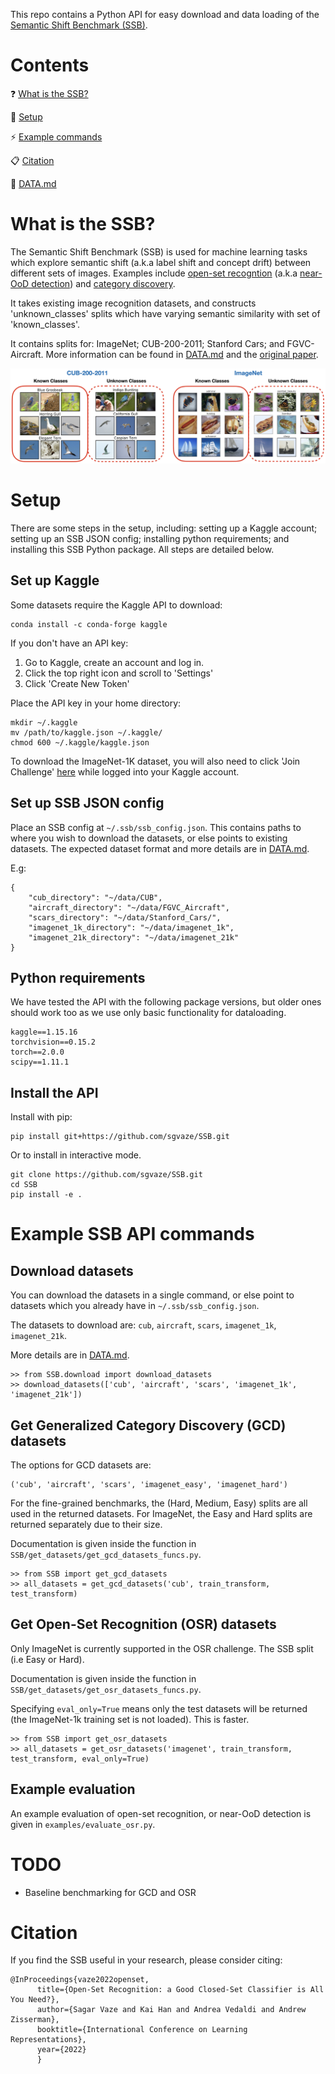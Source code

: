 This repo contains a Python API for easy download and data loading of the [Semantic Shift Benchmark (SSB)](https://www.robots.ox.ac.uk/~vgg/research/osr/).

# Contents

:question: [What is the SSB?](#what-is-the-ssb)

:nut_and_bolt: [Setup](#setup)

:zap: [Example commands](#example-ssb-api-commands)

:clipboard: [Citation](#citation)

:gem: [DATA.md](./DATA.md)

# What is the SSB?

The Semantic Shift Benchmark (SSB) is used for machine learning tasks which explore semantic shift (a.k.a label shift and concept drift) between different sets of images. Examples include [open-set recogntion](https://ieeexplore.ieee.org/abstract/document/6365193) (a.k.a [near-OoD detection](https://arxiv.org/abs/2106.03004)) and [category discovery](https://arxiv.org/abs/1908.09884).

It takes existing image recognition datasets, and constructs 'unknown_classes' splits which have varying semantic similarity with set of 'known_classes'. 

It contains splits for: ImageNet; CUB-200-2011; Stanford Cars; and FGVC-Aircraft. More information can be found in [DATA.md](./DATA.md) and the [original paper](https://www.robots.ox.ac.uk/~vgg/research/osr/).

![SSB Examples](./assets/ssb_examples.jpeg)

# Setup

There are some steps in the setup, including: setting up a Kaggle account;
setting up an SSB JSON config; installing python requirements; and installing this SSB Python package. 
All steps are detailed below.

## Set up Kaggle

Some datasets require the Kaggle API to download:

```
conda install -c conda-forge kaggle
```

If you don't have an API key:

1. Go to Kaggle, create an account and log in. 
2. Click the top right icon and scroll to 'Settings'
3. Click 'Create New Token'

Place the API key in your home directory:
```
mkdir ~/.kaggle
mv /path/to/kaggle.json ~/.kaggle/
chmod 600 ~/.kaggle/kaggle.json
```

To download the ImageNet-1K dataset, you will also need to click 'Join Challenge' [here](https://www.kaggle.com/competitions/imagenet-object-localization-challenge/overview) while logged into your Kaggle account.

## Set up SSB JSON config

Place an SSB config at ```~/.ssb/ssb_config.json```. This contains paths to where you wish to download the datasets, or else points to existing datasets. The expected dataset format and more details are in [DATA.md](/DATA.md).

E.g:

```
{
    "cub_directory": "~/data/CUB", 
    "aircraft_directory": "~/data/FGVC_Aircraft", 
    "scars_directory": "~/data/Stanford_Cars/",
    "imagenet_1k_directory": "~/data/imagenet_1k",
    "imagenet_21k_directory": "~/data/imagenet_21k"
}
```

## Python requirements

We have tested the API with the following package versions, 
but older ones should work too as we use only basic functionality for dataloading.

```
kaggle==1.15.16
torchvision==0.15.2
torch==2.0.0
scipy==1.11.1
```

## Install the API

Install with pip:

```
pip install git+https://github.com/sgvaze/SSB.git
```

Or to install in interactive mode.

```
git clone https://github.com/sgvaze/SSB.git
cd SSB
pip install -e .
```

# Example SSB API commands

## Download datasets
You can download the datasets in a single command, 
or else point to datasets which you already have in ```~/.ssb/ssb_config.json```.

The datasets to download are: ```cub```, ```aircraft```, ```scars```, ```imagenet_1k```, ```imagenet_21k```.

More details are in [DATA.md](/DATA.md).

```
>> from SSB.download import download_datasets
>> download_datasets(['cub', 'aircraft', 'scars', 'imagenet_1k', 'imagenet_21k'])
```

## Get Generalized Category Discovery (GCD) datasets

The options for GCD datasets are:

```
('cub', 'aircraft', 'scars', 'imagenet_easy', 'imagenet_hard')
```

For the fine-grained benchmarks, the (Hard, Medium, Easy) splits are all used in the returned datasets. For ImageNet, the Easy and Hard splits are returned separately due to their size.

Documentation is given inside the function in ```SSB/get_datasets/get_gcd_datasets_funcs.py```.


```
>> from SSB import get_gcd_datasets
>> all_datasets = get_gcd_datasets('cub', train_transform, test_transform)
```

## Get Open-Set Recognition (OSR) datasets

Only ImageNet is currently supported in the OSR challenge. 
The SSB split (i.e Easy or Hard).

Documentation is given inside the function in ```SSB/get_datasets/get_osr_datasets_funcs.py```.

Specifying ```eval_only=True``` means only the test datasets will be returned (the ImageNet-1k training set is not loaded). This is faster.

```
>> from SSB import get_osr_datasets
>> all_datasets = get_osr_datasets('imagenet', train_transform, test_transform, eval_only=True)
```

## Example evaluation

An example evaluation of open-set recognition, or near-OoD detection is given in ```examples/evaluate_osr.py```.

# TODO

* Baseline benchmarking for GCD and OSR

# Citation

If you find the SSB useful in your research, please consider citing:
```
@InProceedings{vaze2022openset,
      title={Open-Set Recognition: a Good Closed-Set Classifier is All You Need?},
      author={Sagar Vaze and Kai Han and Andrea Vedaldi and Andrew Zisserman},
      booktitle={International Conference on Learning Representations},
      year={2022}
      }
```
